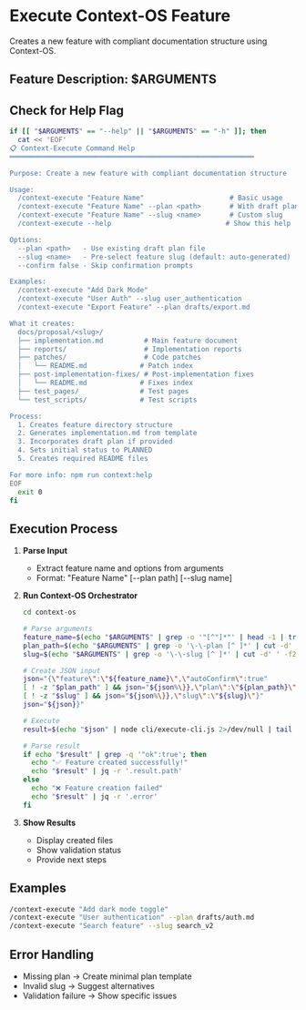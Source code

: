 # Execute Context-OS Feature

Creates a new feature with compliant documentation structure using Context-OS.

## Feature Description: $ARGUMENTS

## Check for Help Flag

```bash
if [[ "$ARGUMENTS" == "--help" || "$ARGUMENTS" == "-h" ]]; then
  cat << 'EOF'
📋 Context-Execute Command Help
════════════════════════════════════════════════════════════

Purpose: Create a new feature with compliant documentation structure

Usage:
  /context-execute "Feature Name"                     # Basic usage
  /context-execute "Feature Name" --plan <path>       # With draft plan
  /context-execute "Feature Name" --slug <name>       # Custom slug
  /context-execute --help                            # Show this help

Options:
  --plan <path>   - Use existing draft plan file
  --slug <name>   - Pre-select feature slug (default: auto-generated)
  --confirm false - Skip confirmation prompts

Examples:
  /context-execute "Add Dark Mode"
  /context-execute "User Auth" --slug user_authentication
  /context-execute "Export Feature" --plan drafts/export.md

What it creates:
  docs/proposal/<slug>/
  ├── implementation.md          # Main feature document
  ├── reports/                   # Implementation reports
  ├── patches/                   # Code patches
  │   └── README.md             # Patch index
  ├── post-implementation-fixes/ # Post-implementation fixes
  │   └── README.md             # Fixes index
  ├── test_pages/               # Test pages
  └── test_scripts/             # Test scripts

Process:
  1. Creates feature directory structure
  2. Generates implementation.md from template
  3. Incorporates draft plan if provided
  4. Sets initial status to PLANNED
  5. Creates required README files

For more info: npm run context:help
EOF
  exit 0
fi
```

## Execution Process

1. **Parse Input**
   - Extract feature name and options from arguments
   - Format: "Feature Name" [--plan path] [--slug name]

2. **Run Context-OS Orchestrator**
   ```bash
   cd context-os
   
   # Parse arguments
   feature_name=$(echo "$ARGUMENTS" | grep -o '"[^"]*"' | head -1 | tr -d '"')
   plan_path=$(echo "$ARGUMENTS" | grep -o '\-\-plan [^ ]*' | cut -d' ' -f2)
   slug=$(echo "$ARGUMENTS" | grep -o '\-\-slug [^ ]*' | cut -d' ' -f2)
   
   # Create JSON input
   json="{\"feature\":\"${feature_name}\",\"autoConfirm\":true"
   [ ! -z "$plan_path" ] && json="${json%\}},\"plan\":\"${plan_path}\"}"
   [ ! -z "$slug" ] && json="${json%\}},\"slug\":\"${slug}\"}"
   json="${json}}"
   
   # Execute
   result=$(echo "$json" | node cli/execute-cli.js 2>/dev/null | tail -1)
   
   # Parse result
   if echo "$result" | grep -q '"ok":true'; then
     echo "✅ Feature created successfully!"
     echo "$result" | jq -r '.result.path'
   else
     echo "❌ Feature creation failed"
     echo "$result" | jq -r '.error'
   fi
   ```

3. **Show Results**
   - Display created files
   - Show validation status
   - Provide next steps

## Examples

```bash
/context-execute "Add dark mode toggle"
/context-execute "User authentication" --plan drafts/auth.md
/context-execute "Search feature" --slug search_v2
```

## Error Handling

- Missing plan → Create minimal plan template
- Invalid slug → Suggest alternatives
- Validation failure → Show specific issues